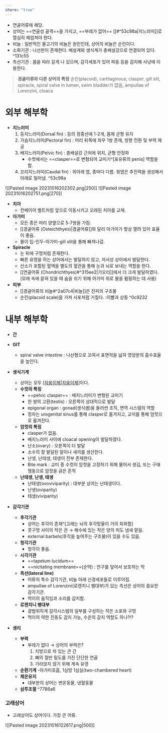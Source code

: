 ```yaml
---
share: "true"
---
```


- 연골어류에 해당.
- 상어는 ==연골성 골격==을 가지고, ==부레가 없어== [[#^53c98a|지느러미]]로 열심히 헤엄쳐야 한다.
- 비늘 : 일반적인 물고기의 비늘은 원린인데, 상어의 비늘은 순린이다.
- 소화기관 : 나선판이 존재한다. 배설계와 생식계가 총배설강으로 연결되어 있다. ^131c55
- 측선기관 : 몸을 따라 길게 나 있으며, 감각세포가 있어 파동 등을 감지해 사냥에 이용한다.

> **경골어류와 다른 상어의 특징**
> 순린(placoid), cartilaginous, clasper, gill slit, spiracle, spiral valve in lumen, swim bladder가 없음, ampullae of Lorenzini, cloaca

# 외부 해부학

- **지느러미**
	1) 등지느러미(Dorsal fin) : 등의 정중선에 1-2개, 몸체 균형 유지
	2) 가슴지느러미(Pectoral fin) : 머리 뒤쪽에 좌우 1쌍 존재, 방향 전환 및 부력 제공
	3) 배지느러미(Pelvic fin) : 총배설강 근처에 위치, 균형 안정화
		- 수컷에서는 ==clasper==로 변형되어 교미기^[포유류의 penis] 역할을 함.
	4) 꼬리지느러미(Caudal fin) : 위아래 엽, 종마다 다름. 윗엽은 추진력을 생성해서 아래로 밀어냄. ^53c98a

![[Pasted image 20231016202302.png|250]]  ![[Pasted image 20231016202751.png|270]]

- **치아**
	- 컨베이어 벨트처럼 앞으로 이동시키고 오래된 치아를 교체.
- **아가미**
	- 모든 종은 머리 양옆으로 5-7쌍을 가짐.
	- [[경골어류 (Osteichthyes)|경골어류]]와 달리 아가미가 항상 열려 있어 효율이 좋음.
	- 물이 입-인두-아가미-gill slit을 통해 빠져나감.
- **Spiracle**
	- 눈 뒤에 구멍처럼 존재한다.
	- 빠른 유영을 하는 상어에서는 발달하지 않고, 저서성 상어에서 발달한다.
	- 산소가 포함된 혈액을 별도의 혈관을 통해 눈과 뇌로 보내는 역할을 한다.
	- [[연골어류 (Chondrichthyes)#^315ee2|가오리]]에서 더 크게 발달하였다. (모래 속에 묻혀 있을 때 숨을 쉬기 위해 아가미 위로 물을 펌핑하는 데 사용)
- **피부**
	- [[경골어류의 비늘#^2a07c4|비늘]]은 진피의 구조물 
	- 순린(placoid scale)을 가져 사포처럼 거칠다. :이빨과 상동 ^0c9232

# 내부 해부학

- **간**

- **GIT**
	- spiral valve intestine : 나선형으로 꼬여서 표면적을 넓혀 영양분의 흡수효율을 높인다.
- **생식기계**
	- 상어는 모두 [[자웅이체|자웅이체]](dimorphic)이다.
	- **수컷의 특징**
		- ==pelvic clasper== : 배지느러미가 변형된 교미기
		- 한 쌍의 고환(testis) : 오른쪽이 상대적으로 발달
		- epigonal organ : gonad(생식샘)을 둘러싼 조직, 면역 시스템의 역할
		- 정자는 urogenital sinus를 통해 clasper로 옮겨지고, 교미를 통해 암컷으로 옮겨진다.
	- **암컷의 특징**
		- clasper가 없음.
		- 배지느러미 사이에 cloacal opening이 발달하였다.
		- 난소(ovary) : 오른쪽이 더 발달
		- 소수의 잘 발달된 알이나 새끼를 생산한다.
		- 난생, 난태생, 태생이 전부 존재한다.
		- Bite mark : 교미 중 수컷이 암컷을 고정하기 위해 물어서 생김, 또는 구애행동으로 암컷을 긁은 흔적
	- **난태생, 난생, 태생**
		- 난태생(ovoviviparity) : 대부분 상어는 난태생이다.
		- 난생(oviparity)
		- 태생(viviparity)
- **감각기관**
	- **후각기관**
		- 상어는 후각이 존재^[고래는 뇌의 후각망울이 거의 퇴화함]
		- 콧구멍 사이의 작은 관 → 해수에 있는 작은 양의 피도 냄새 맡음.
		- external barbels(후각을 높여주는 구조물)이 있을 수도 있음.
	- **청각기관**
		- 청각이 좋음.
	- **시각기관**
		- ==tapetum lucidum==
		- ==nicitating membrane==(순막) : 안구를 덮어서 보호하는 막
	- **측선(lateral line)**
		- 어류의 특수 감각기관, 비늘 아래 신경세포들로 이루어짐.
		- ampullae of Lorenzini(로렌치니 팽대부)가 있는 측선은 상어의 중요한 감각기관.
		- 먹이의 움직임과 소리를 감지함.
	- **로렌치니 팽대부**
		- 광범위하게 감각시스템의 일부를 구성하는 작은 소포와 구멍
		- 먹이의 약한 진동도 감지 가능, 수온의 감지 역할도 하나?!?
- **생리**
	- **부력**
		- 부레가 없다 → 상어의 부력은?
			1) 지방으로 차 있는 큰 간
			2) 뼈의 절반 밀도를 가진 단단한 연골
			3) 가라앉지 않기 위해 계속 유영
	- **순환기계**
		-아가미호흡, 1심방 1심실(two-chambered heart)
	- **체온유지**
		- 대부분의 상어는 변온동물, 냉혈동물
	- **삼투조절** ^7786a6

### 고래상어

- 고래상어도 상어이다. 가장 큰 어류.

![[Pasted image 20231016122617.png|500]]
